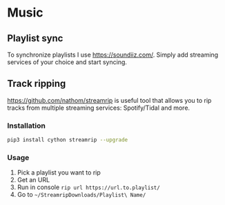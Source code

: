 # Music

## Playlist sync

To synchronize playlists I use https://soundiiz.com/. Simply add streaming services of your choice and start syncing.

## Track ripping

https://github.com/nathom/streamrip is useful tool that allows you to rip tracks from multiple streaming services: Spotify/Tidal and more.

### Installation

```bash
pip3 install cython streamrip --upgrade
```

### Usage

1. Pick a playlist you want to rip
2. Get an URL
3. Run in console `rip url https://url.to.playlist/`
4. Go to `~/StreamripDownloads/Playlist\ Name/`
